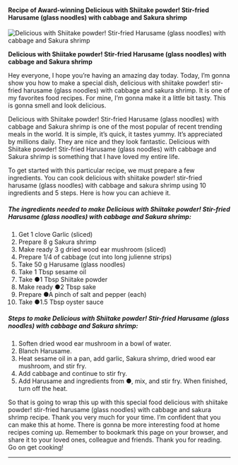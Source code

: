             

#### Recipe of Award-winning Delicious with Shiitake powder! Stir-fried Harusame (glass noodles) with cabbage and Sakura shrimp

![Delicious with Shiitake powder! Stir-fried Harusame (glass noodles) with cabbage and Sakura shrimp](https://img-global.cpcdn.com/recipes/cc35769f10d8b104/751x532cq70/delicious-with-shiitake-powder-stir-fried-harusame-glass-noodles-with-cabbage-and-sakura-shrimp-recipe-main-photo.jpg)

**Delicious with Shiitake powder! Stir-fried Harusame (glass noodles) with cabbage and Sakura shrimp**

Hey everyone, I hope you’re having an amazing day today. Today, I’m gonna show you how to make a special dish, delicious with shiitake powder! stir-fried harusame (glass noodles) with cabbage and sakura shrimp. It is one of my favorites food recipes. For mine, I’m gonna make it a little bit tasty. This is gonna smell and look delicious.

Delicious with Shiitake powder! Stir-fried Harusame (glass noodles) with cabbage and Sakura shrimp is one of the most popular of recent trending meals in the world. It is simple, it’s quick, it tastes yummy. It’s appreciated by millions daily. They are nice and they look fantastic. Delicious with Shiitake powder! Stir-fried Harusame (glass noodles) with cabbage and Sakura shrimp is something that I have loved my entire life.

To get started with this particular recipe, we must prepare a few ingredients. You can cook delicious with shiitake powder! stir-fried harusame (glass noodles) with cabbage and sakura shrimp using 10 ingredients and 5 steps. Here is how you can achieve it.

##### The ingredients needed to make Delicious with Shiitake powder! Stir-fried Harusame (glass noodles) with cabbage and Sakura shrimp:

1.  Get 1 clove Garlic (sliced)
2.  Prepare 8 g Sakura shrimp
3.  Make ready 3 g dried wood ear mushroom (sliced)
4.  Prepare 1/4 of cabbage (cut into long julienne strips)
5.  Take 50 g Harusame (glass noodles)
6.  Take 1 Tbsp sesame oil
7.  Take ●1 Tbsp Shiitake powder
8.  Make ready ●2 Tbsp sake
9.  Prepare ●A pinch of salt and pepper (each)
10.  Take ●1.5 Tbsp oyster sauce

##### Steps to make Delicious with Shiitake powder! Stir-fried Harusame (glass noodles) with cabbage and Sakura shrimp:

1.  Soften dried wood ear mushroom in a bowl of water.
2.  Blanch Harusame.
3.  Heat sesame oil in a pan, add garlic, Sakura shrimp, dried wood ear mushroom, and stir fry.
4.  Add cabbage and continue to stir fry.
5.  Add Harusame and ingredients from ●, mix, and stir fry. When finished, turn off the heat.

So that is going to wrap this up with this special food delicious with shiitake powder! stir-fried harusame (glass noodles) with cabbage and sakura shrimp recipe. Thank you very much for your time. I’m confident that you can make this at home. There is gonna be more interesting food at home recipes coming up. Remember to bookmark this page on your browser, and share it to your loved ones, colleague and friends. Thank you for reading. Go on get cooking!

* * *